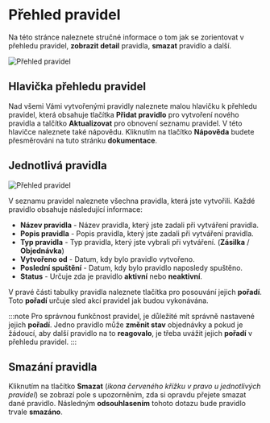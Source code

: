 ﻿---
sidebar_position: 1
---

# Přehled pravidel

Na této stránce naleznete stručné informace o tom jak se zorientovat v přehledu pravidel, **zobrazit detail** pravidla, **smazat** pravidlo a další.

![Přehled pravidel](/img/settings/rules/rules-overview.png)

## Hlavička přehledu pravidel
Nad všemi Vámi vytvořenými pravidly naleznete malou hlavičku k přehledu pravidel, která obsahuje tlačítka
**Přidat pravidlo** pro vytvoření nového pravidla a talčítko **Aktualizovat** pro obnovení seznamu pravidel.
V této hlavičce naleznete také nápovědu. Kliknutím na tlačítko **Nápověda** budete přesměrováni na tuto stránku **dokumentace**.

## Jednotlivá pravidla

![Přehled pravidel](/img/settings/rules/rules-single-rule.png)

V seznamu pravidel naleznete všechna pravidla, která jste vytvořili. Každé pravidlo obsahuje následující informace:

- **Název pravidla** - Název pravidla, který jste zadali při vytváření pravidla.
- **Popis pravidla** -  Popis pravidla, který jste zadali při vytváření pravidla.
- **Typ pravidla** - Typ pravidla, který jste vybrali při vytváření. (**Zásilka** / **Objednávka**)
- **Vytvořeno od** - Datum, kdy bylo pravidlo vytvořeno.
- **Poslední spuštění** - Datum, kdy bylo pravidlo naposledy spuštěno.
- **Status** - Určuje zda je pravidlo **aktivní** nebo **neaktivní**.

V pravé části tabulky pravidla naleznete tlačítka pro posouvání jejich **pořadí**. 
Toto **pořadí** určuje sled akcí pravidel jak budou vykonávána. 

:::note
Pro správnou funkčnost pravidel, je důležité mít správně nastavené jejich **pořadí**. Jedno pravidlo může **změnit stav** objednávky a pokud je žádoucí, aby další pravidlo na to **reagovalo**, je třeba uvážit jejich **pořadí** v přehledu pravidel.
:::

## Smazání pravidla

Kliknutím na tlačítko **Smazat** (*ikona červeného křížku v pravo u jednotlivých pravidel*) se zobrazí pole s upozorněním, zda si opravdu přejete smazat dané pravidlo.
Následným **odsouhlasením** tohoto dotazu bude pravidlo trvale **smazáno**.